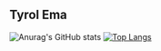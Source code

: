 ## Tyrol Ema  
![Anurag's GitHub stats](https://github-readme-stats.vercel.app/api?username=P4sTela&theme=dark&show_icons=true)
[![Top Langs](https://github-readme-stats.vercel.app/api/top-langs/?username=tyrolcg&theme=radical)](https://github.com/anuraghazra/github-readme-stats)


<!--
**tyrolcg/tyrolcg** is a ✨ _special_ ✨ repository because its `README.md` (this file) appears on your GitHub profile.

Here are some ideas to get you started:

- 🔭 I’m currently working on ...
- 🌱 I’m currently learning ...
- 👯 I’m looking to collaborate on ...
- 🤔 I’m looking for help with ...
- 💬 Ask me about ...
- 📫 How to reach me: ...
- 😄 Pronouns: ...
- ⚡ Fun fact: ...
-->

